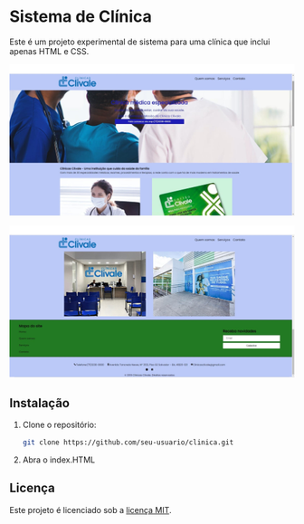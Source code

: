 # Sistema de Clínica

Este é um projeto experimental de sistema para uma clínica que inclui apenas HTML e CSS.

![Exemplo de Screenshot](imagens/exemplo2.jpeg)

![Exemplo de Screenshot](imagens/exemplo.jpeg)


## Instalação

1. Clone o repositório:

   ```bash
   git clone https://github.com/seu-usuario/clinica.git
   
2. Abra o index.HTML
   
## Licença
Este projeto é licenciado sob a [licença MIT](https://opensource.org/licenses/MIT).




